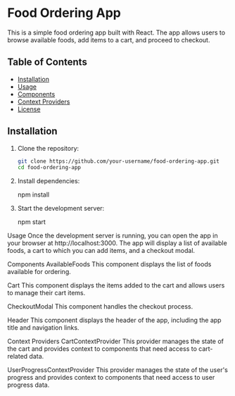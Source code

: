 # Food Ordering App

This is a simple food ordering app built with React. The app allows users to browse available foods, add items to a cart, and proceed to checkout.

## Table of Contents
- [Installation](#installation)
- [Usage](#usage)
- [Components](#components)
- [Context Providers](#context-providers)
- [License](#license)

## Installation

1. Clone the repository:
   ```sh
   git clone https://github.com/your-username/food-ordering-app.git
   cd food-ordering-app
   
2. Install dependencies:

    npm install

3. Start the development server:

    npm start
   
Usage
Once the development server is running, you can open the app in your browser at http://localhost:3000. The app will display a list of available foods, a cart to which you can add items, and a checkout modal.

Components
AvailableFoods
This component displays the list of foods available for ordering.

Cart
This component displays the items added to the cart and allows users to manage their cart items.

CheckoutModal
This component handles the checkout process.

Header
This component displays the header of the app, including the app title and navigation links.

Context Providers
CartContextProvider
This provider manages the state of the cart and provides context to components that need access to cart-related data.

UserProgressContextProvider
This provider manages the state of the user's progress and provides context to components that need access to user progress data.
